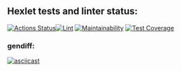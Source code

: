 ## Hexlet tests and linter status:
[![Actions Status](https://github.com/ovsy1/frontend-project-lvl2/workflows/hexlet-check/badge.svg)](https://github.com/ovsy1/frontend-project-lvl2/actions)[![Lint](https://github.com/ovsy1/frontend-project-lvl2/actions/workflows/lint.yml/badge.svg)](https://github.com/ovsy1/frontend-project-lvl2/actions/workflows/testAndLint.yml) 
[![Maintainability](https://api.codeclimate.com/v1/badges/023370f3d8d2c9eda9f2/maintainability)](https://codeclimate.com/github/ovsy1/frontend-project-lvl2/maintainability)
[![Test Coverage](https://api.codeclimate.com/v1/badges/023370f3d8d2c9eda9f2/test_coverage)](https://codeclimate.com/github/ovsy1/frontend-project-lvl2/test_coverage)

### gendiff:
[![asciicast](https://asciinema.org/a/461385.svg)](https://asciinema.org/a/461385)


